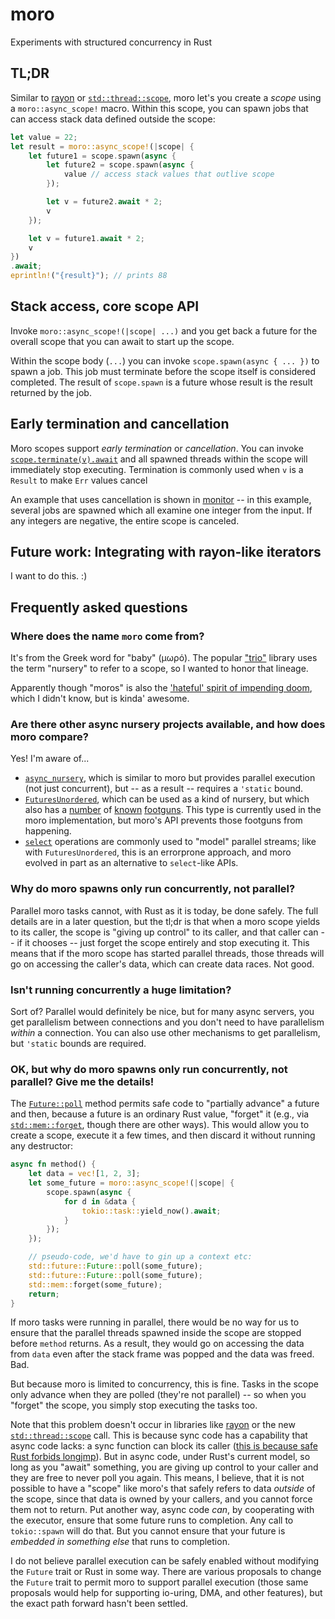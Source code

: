 # moro

Experiments with structured concurrency in Rust

## TL;DR

Similar to [rayon] or [`std::thread::scope`], moro let's you create a *scope* using a `moro::async_scope!` macro. Within this scope, you can spawn jobs that can access stack data defined outside the scope:

```rust
let value = 22;
let result = moro::async_scope!(|scope| {
    let future1 = scope.spawn(async {
        let future2 = scope.spawn(async {
            value // access stack values that outlive scope
        });

        let v = future2.await * 2;
        v
    });

    let v = future1.await * 2;
    v
})
.await;
eprintln!("{result}"); // prints 88
```

## Stack access, core scope API

Invoke `moro::async_scope!(|scope| ...)` and you get back a future
for the overall scope that you can await to start up the scope.

Within the scope body (`...`) you can invoke `scope.spawn(async { ... })` to spawn a job. 
This job must terminate before the scope itself is considered completed. 
The result of `scope.spawn` is a future whose result is the result returned by the job.

## Early termination and cancellation

Moro scopes support *early termination* or *cancellation*.
You can invoke [`scope.terminate(v).await`](https://docs.rs/moro/latest/moro/struct.Scope.html#method.terminate) 
and all spawned threads within the scope will immediately stop executing.
Termination is commonly used when `v` is a `Result` to make `Err` values cancel

An example that uses cancellation is shown in [monitor](examples/monitor.rs) --
in this example, several jobs are spawned which all examine one integer from
the input. If any integers are negative, the entire scope is canceled.

## Future work: Integrating with rayon-like iterators

I want to do this. :) 

## Frequently asked questions

### Where does the name `moro` come from?

It's from the Greek word for "baby" (μωρό). The popular ["trio"](https://trio.readthedocs.io/en/stable/) library uses the term "nursery" to refer to a scope, so I wanted to honor that lineage.

Apparently though "moros" is also the ['hateful' spirit of impending doom](https://en.wikipedia.org/wiki/Moros), which I didn't know, but is kinda' awesome.

### Are there other async nursery projects available, and how does moro compare?

Yes! I'm aware of...

* [`async_nursery`](https://crates.io/crates/async_nursery), which is similar to moro but provides parallel execution (not just concurrent), but -- as a result -- requires a `'static` bound.
* [`FuturesUnordered`](https://docs.rs/futures/latest/futures/stream/struct.FuturesUnordered.html), which can be used as a kind of nursery, but which also has a [number](https://rust-lang.github.io/wg-async/vision/submitted_stories/status_quo/aws_engineer/solving_a_deadlock.html) of [known](https://github.com/rust-lang/futures-rs/issues/2387) [footguns](https://rust-lang.github.io/wg-async/vision/submitted_stories/status_quo/barbara_battles_buffered_streams.html). This type is currently used in the moro implementation, but moro's API prevents those footguns from happening.
* [`select`](https://docs.rs/futures/latest/futures/future/fn.select.html) operations are commonly used to "model" parallel streams; like with `FuturesUnordered`, this is an errorprone approach, and moro evolved in part as an alternative to `select`-like APIs.

### Why do moro spawns only run concurrently, not parallel?

Parallel moro tasks cannot, with Rust as it is today, be done safely. The full details are in a later question, but the tl;dr is that when a moro scope yields to its caller, the scope is "giving up control" to its caller, and that caller can -- if it chooses -- just forget the scope entirely and stop executing it. This means that if the moro scope has started parallel threads, those threads will go on accessing the caller's data, which can create data races. Not good.

### Isn't running concurrently a huge limitation?

Sort of? Parallel would definitely be nice, but for many async servers, you get parallelism between connections and you don't need to have parallelism *within* a connection. You can also use other mechanisms to get parallelism, but `'static` bounds are required.

### OK, but why do moro spawns only run concurrently, not parallel? Give me the details!

The [`Future::poll`](https://doc.rust-lang.org/std/future/trait.Future.html#tymethod.poll) method permits safe code to "partially advance" a future and then, because a future is an ordinary Rust value, "forget" it (e.g., via [`std::mem::forget`](https://doc.rust-lang.org/std/mem/fn.forget.html), though there are other ways). This would allow you to create a scope, execute it a few times, and then discard it without running any destructor:

```rust
async fn method() {
    let data = vec![1, 2, 3];
    let some_future = moro::async_scope!(|scope| {
        scope.spawn(async { 
            for d in &data {
                tokio::task::yield_now().await;
            }
        });
    });

    // pseudo-code, we'd have to gin up a context etc:
    std::future::Future::poll(some_future);
    std::future::Future::poll(some_future);
    std::mem::forget(some_future);
    return;
}
```

If moro tasks were running in parallel, there would be no way for us to ensure that the parallel threads spawned inside the scope are stopped before `method` returns. As a result, they would go on accessing the data from `data` even after the stack frame was popped and the data was freed. Bad.

But because moro is limited to concurrency, this is fine. Tasks in the scope only advance when they are polled (they're not parallel) -- so when you "forget" the scope, you simply stop executing the tasks too.

Note that this problem doesn't occur in libraries like [rayon](https://crates.io/crates/rayon) or the new [`std::thread::scope`](https://doc.rust-lang.org/std/thread/fn.scope.html) call. This is because sync code has a capability that async code lacks: a sync function can block its caller ([this is because safe Rust forbids longjmp](http://smallcultfollowing.com/babysteps/blog/2016/10/02/observational-equivalence-and-unsafe-code/)). But in async code, under Rust's current model, so long as you "await" something, you are giving up control to your caller and they are free to never poll you again. This means, I believe, that it is not possible to have a "scope" like moro's that safely refers to data *outside* of the scope, since that data is owned by your callers, and you cannot force them not to return. Put another way, async code *can*, by cooperating with the executor, ensure that some future runs to completion. Any call to `tokio::spawn` will do that. But you cannot ensure that your future is *embedded in something else* that runs to completion.

I do not believe parallel execution can be safely enabled without modifying the `Future` trait or Rust in some way. There are various proposals to change the `Future` trait to permit moro to support parallel execution (those same proposals would help for supporting io-uring, DMA, and other features), but the exact path forward hasn't been settled.


[rayon]: https://crates.io/crates/rayon

[`std::thread::scope`]: https://doc.rust-lang.org/std/thread/fn.scope.html